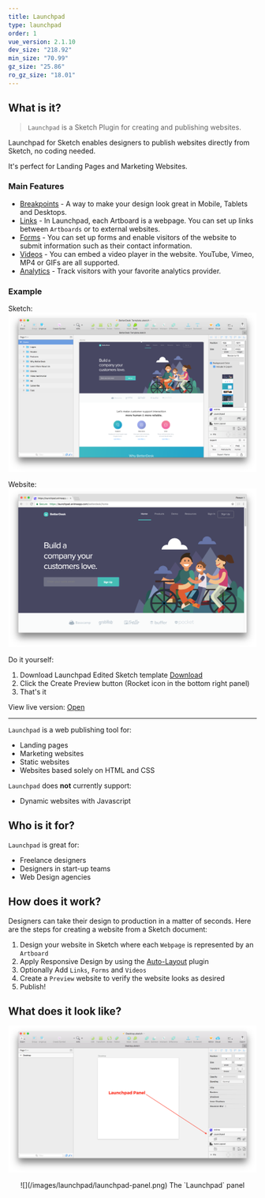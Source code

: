 ```yaml
---
title: Launchpad
type: launchpad
order: 1
vue_version: 2.1.10
dev_size: "218.92"
min_size: "70.99"
gz_size: "25.86"
ro_gz_size: "18.01"
---
```


## What is it?

> `Launchpad` is a Sketch Plugin for creating and publishing websites.

Launchpad for Sketch enables designers to publish websites directly from Sketch, no coding needed.

It's perfect for Landing Pages and Marketing Websites.

### Main Features

 * [Breakpoints](https://animaapp.github.io/v1/launchpad/breakpoints.html) - A way to make your design look great in Mobile, Tablets and Desktops.
 * [Links](https://animaapp.github.io/v1/launchpad/03-links.html) - In Launchpad, each Artboard is a webpage. You can set up links between `Artboards` or to external websites.
 * [Forms](https://animaapp.github.io/v1/launchpad/03-forms.html) - You can set up forms and enable visitors of the website to submit information such as their contact information.
 * [Videos](https://animaapp.github.io/v1/launchpad/03-videos.html) - You can embed a video player in the website. YouTube, Vimeo, MP4 or GIFs are all supported.
 * [Analytics](https://animaapp.github.io/v1/launchpad/07-analytics.html) - Track visitors with your favorite analytics provider.

### Example

Sketch:
![](/images/launchpad/betterdesk0.png)

Website:
![](/images/launchpad/betterdesk1.png)

Do it yourself:

1. Download Launchpad Edited Sketch template [Download](/assets/BetterDesk.sketch)
2. Click the Create Preview button (Rocket icon in the bottom right panel)
3. That's it

View live version: [Open](https://launchpad.animaapp.com/betterdesk/home)

---

`Launchpad` is a web publishing tool for:

* Landing pages
* Marketing websites
* Static websites
* Websites based solely on HTML and CSS

`Launchpad` does **not** currently support:

* Dynamic websites with Javascript

## Who is it for?

`Launchpad` is great for:

* Freelance designers
* Designers in start-up teams
* Web Design agencies

## How does it work?

Designers can take their design to production in a matter of seconds.
Here are the steps for creating a website from a Sketch document:

1. Design your website in Sketch where each `Webpage` is represented by an `Artboard`
2. Apply Responsive Design by using the [Auto-Layout](https://animaapp.github.io/Auto-Layout) plugin
3. Optionally Add `Links`, `Forms` and `Videos`
4. Create a `Preview` website to verify the website looks as desired
5. Publish!

## What does it look like?

![](/images/launchpad/sketch.png)
<center>
![](/images/launchpad/launchpad-panel.png)
The `Launchpad` panel
</center>
